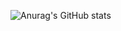 ![Anurag's GitHub stats](https://github-readme-stats.vercel.app/api?username=OmarAlaraby&show_icons=true&theme=radical)
